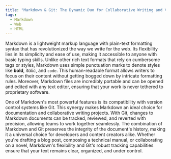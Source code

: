 ```yaml
---
title: "Markdown & Git: The Dynamic Duo for Collaborative Writing and Version Control"
tags:
  - Markdown
  - Web
  - HTML
---
```


Markdown is a lightweight markup language with plain-text formatting syntax that has revolutionized the way we write for the web. Its flexibility lies in its simplicity and ease of use, making it accessible to anyone with basic typing skills. Unlike other rich text formats that rely on cumbersome tags or styles, Markdown uses simple punctuation marks to denote styles like **bold**, *italic*, and `code`. This human-readable format allows writers to focus on their content without getting bogged down by intricate formatting rules. Moreover, Markdown files are incredibly portable and can be opened and edited with any text editor, ensuring that your work is never tethered to proprietary software.

One of Markdown's most powerful features is its compatibility with version control systems like Git. This synergy makes Markdown an ideal choice for documentation and collaborative writing projects. With Git, changes to Markdown documents can be tracked, reviewed, and reverted with precision, allowing teams to work together seamlessly. The combination of Markdown and Git preserves the integrity of the document's history, making it a universal choice for developers and content creators alike. Whether you're drafting a blog post, composing a technical manual, or collaborating on a novel, Markdown's flexibility and Git's robust tracking capabilities ensure that your text remains clear, organized, and under control.